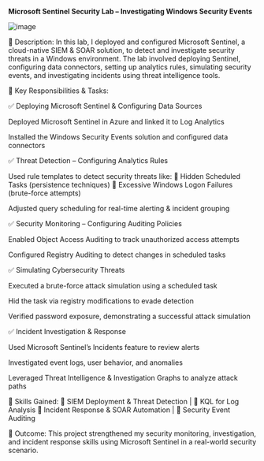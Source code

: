 **Microsoft Sentinel Security Lab – Investigating Windows Security Events**

![image](https://github.com/user-attachments/assets/b2080269-b911-4874-a3e8-9dfa5fc37663)


📌 Description:
In this lab, I deployed and configured Microsoft Sentinel, a cloud-native SIEM & SOAR solution, to detect and investigate security threats in a Windows environment. The lab involved deploying Sentinel, configuring data connectors, setting up analytics rules, simulating security events, and investigating incidents using threat intelligence tools.

📌 Key Responsibilities & Tasks:

✅ Deploying Microsoft Sentinel & Configuring Data Sources

Deployed Microsoft Sentinel in Azure and linked it to Log Analytics

Installed the Windows Security Events solution and configured data connectors

✅ Threat Detection – Configuring Analytics Rules

Used rule templates to detect security threats like:
🔹 Hidden Scheduled Tasks (persistence techniques)
🔹 Excessive Windows Logon Failures (brute-force attempts)

Adjusted query scheduling for real-time alerting & incident grouping

✅ Security Monitoring – Configuring Auditing Policies

Enabled Object Access Auditing to track unauthorized access attempts

Configured Registry Auditing to detect changes in scheduled tasks

✅ Simulating Cybersecurity Threats

Executed a brute-force attack simulation using a scheduled task

Hid the task via registry modifications to evade detection

Verified password exposure, demonstrating a successful attack simulation

✅ Incident Investigation & Response

Used Microsoft Sentinel’s Incidents feature to review alerts

Investigated event logs, user behavior, and anomalies

Leveraged Threat Intelligence & Investigation Graphs to analyze attack paths

📌 Skills Gained:
🔹 SIEM Deployment & Threat Detection | 🔹 KQL for Log Analysis
🔹 Incident Response & SOAR Automation | 🔹 Security Event Auditing

📌 Outcome:
This project strengthened my security monitoring, investigation, and incident response skills using Microsoft Sentinel in a real-world security scenario.
